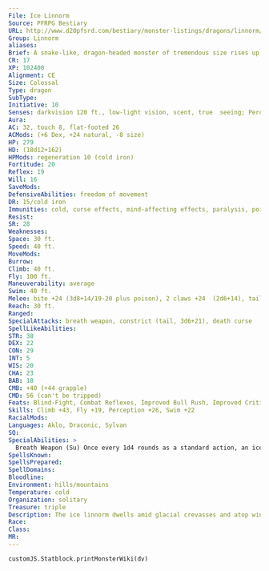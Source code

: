 ```yaml
---
File: Ice Linnorm
Source: PFRPG Bestiary
URL: http://www.d20pfsrd.com/bestiary/monster-listings/dragons/linnorm/ice
Group: Linnorm
aliases: 
Brief: A snake-like, dragon-headed monster of tremendous size rises up, drifts of snow and ice tumbling from its coiling flanks.
CR: 17
XP: 102400
Alignment: CE
Size: Colossal
Type: dragon
SubType: 
Initiative: 10
Senses: darkvision 120 ft., low-light vision, scent, true  seeing; Perception +26
Aura: 
AC: 32, touch 8, flat-footed 26
ACMods: (+6 Dex, +24 natural, -8 size)
HP: 279
HD: (18d12+162)
HPMods: regeneration 10 (cold iron)
Fortitude: 20
Reflex: 19
Will: 16
SaveMods: 
DefensiveAbilities: freedom of movement
DR: 15/cold iron
Immunities: cold, curse effects, mind-affecting effects, paralysis, poison, sleep
Resist: 
SR: 28
Weaknesses: 
Space: 30 ft.
Speed: 40 ft.
MoveMods: 
Burrow: 
Climb: 40 ft.
Fly: 100 ft.
Maneuverability: average
Swim: 40 ft.
Melee: bite +24 (3d8+14/19-20 plus poison), 2 claws +24  (2d6+14), tail +19 (3d6+7 plus grab)
Reach: 30 ft.
Ranged: 
SpecialAttacks: breath weapon, constrict (tail, 3d6+21), death curse
SpellLikeAbilities: 
STR: 38
DEX: 22
CON: 29
INT: 5
WIS: 20
CHA: 23
BAB: 18
CMB: +40 (+44 grapple)
CMD: 56 (can't be tripped)
Feats: Blind-Fight, Combat Reflexes, Improved Bull Rush, Improved Critical (bite), Improved Initiative, Improved Vital Strike, Lightning Reflexes, Power Attack, Vital Strike
Skills: Climb +43, Fly +19, Perception +26, Swim +22
RacialMods: 
Languages: Aklo, Draconic, Sylvan
SQ: 
SpecialAbilities: >
  Breath Weapon (Su) Once every 1d4 rounds as a standard action, an ice linnorm can expel a 60-foot cone of freezing, viscous ooze, dealing 18d8 points of cold damage to all creatures struck (Reflex DC 28 halves). The freezing ooze clings to those struck, and 1 round later the ooze hardens into thick sheets of ice. Creatures that were damaged are frozen motionless unless they can break free with a DC 25 Strength, Escape Artist, or combat maneuver check. Each round a creature remains frozen it takes 1d6 points of cold damage.  Another creature can free a frozen target by tearing away the ice (this takes 1d4 rounds) or dealing at least 20 points of fire damage to the frozen target. Left unattended, the ice crumbles away in 2d4 rounds on its own. Creatures with the fire subtype cannot be frozen in place by this breath weapon. Flying creatures that don't have supernatural flight fall if frozen, and swimming creatures that are frozen rise toward the surface of the water at a speed of 60 feetper round. The save DC is Constitution-based.  Death Curse (Su) When a creature slays an ice linnorm, the slayer is affected by the curse of frost.  Curse of Frost: save Will DC 25; effect creature gains vulnerability to cold. The save DC is Charisma-based.  Freedom of Movement (Ex) An ice linnorm is under the constant effect of freedom of movement, as per the spell of the same name. This effect cannot be dispelled.  Poison (Su) Bite-injury; save Fort DC 28; frequency 1/round for 10 rounds; effect 4d6 cold damage and 1d6 Con drain; cure 3 consecutive saves. The save DC is Constitution-based.  True Seeing (Ex) An ice linnorm has true seeing, as the spell of the same name. This effect cannot be dispelled.
SpellsKnown: 
SpellsPrepared: 
SpellDomains: 
Bloodline: 
Environment: hills/mountains
Temperature: cold
Organization: solitary
Treasure: triple
Description: The ice linnorm dwells amid glacial crevasses and atop wind-blasted mountain peaks-tales speak of climbers unwittingly clambering over the flanks of a particularly immense ice linnorm coiled around a mountain, only to find death at its furious fangs and claws at the summit of their goal. During the fiercest winters, ice linnorms are said to slither down to the lowlands to eat entire villages.  An ice linnorm is 90 feet long and weighs 18,000 pounds.
Race: 
Class: 
MR: 
---
```

```dataviewjs
customJS.Statblock.printMonsterWiki(dv)
```
